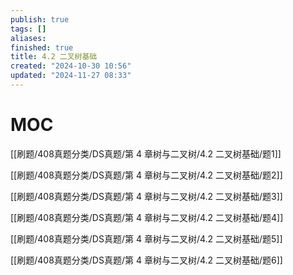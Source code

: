 ```yaml
---
publish: true
tags: []
aliases: 
finished: true
title: 4.2 二叉树基础
created: "2024-10-30 10:56"
updated: "2024-11-27 08:33"
---
```

# MOC

[[刷题/408真题分类/DS真题/第 4 章树与二叉树/4.2 二叉树基础/题1]]

[[刷题/408真题分类/DS真题/第 4 章树与二叉树/4.2 二叉树基础/题2]]

[[刷题/408真题分类/DS真题/第 4 章树与二叉树/4.2 二叉树基础/题3]]

[[刷题/408真题分类/DS真题/第 4 章树与二叉树/4.2 二叉树基础/题4]]

[[刷题/408真题分类/DS真题/第 4 章树与二叉树/4.2 二叉树基础/题5]]

[[刷题/408真题分类/DS真题/第 4 章树与二叉树/4.2 二叉树基础/题6]]